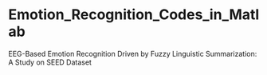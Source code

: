 # Emotion_Recognition_Codes_in_Matlab
EEG-Based Emotion Recognition Driven by Fuzzy Linguistic Summarization: A Study on SEED Dataset
